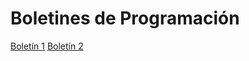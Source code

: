 # Boletines de Programación
[Boletín 1](https://github.com/sram-daw/Programacion2/tree/master/src/com/programacion/boletin1)
[Boletín 2](https://github.com/sram-daw/Programacion2/tree/master/src/com/programacion/boletin2)